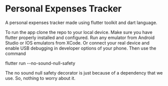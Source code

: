 # Personal Expenses Tracker

A personal expenses tracker made using flutter toolkit and dart language.

To run the app clone the repo to your local device. Make sure you have flutter properly installed and configured. Run any emulator from Android Studio or IOS emulators from XCode. Or connect your real device and enable USB debugging in developer options of your phone. Then use the command

flutter run --no-sound-null-safety

The no sound null safety decorator is just because of a dependency that we use. So, nothing to worry about it.
